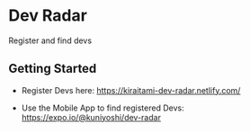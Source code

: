 # Dev Radar

Register and find devs


## Getting Started

* Register Devs here: https://kiraitami-dev-radar.netlify.com/

* Use the Mobile App to find registered Devs: https://expo.io/@kuniyoshi/dev-radar
